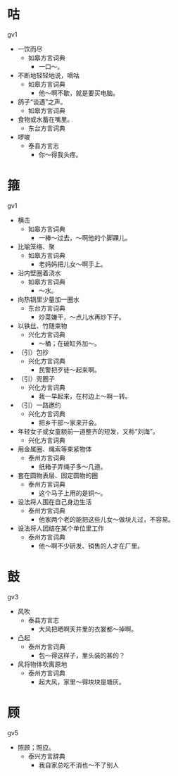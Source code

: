 # 咕
gv1
+ 一饮而尽
  * 如皋方言词典
    - 一口～。
+ 不断地轻轻地说，嘀咕
  * 如皋方言词典
    - 他～啊不歇，就是要买电脑。
+ 鸽子“谈遇”之声。
  * 如皋方言词典
+ 食物或水蓄在嘴里。
  * 东台方言词典
+ 啰唆
  * 泰县方言志
    - 你～得我头疼。

# 箍
gv1
+ 横击
  * 如皋方言词典
    - 一棒～过去，～啊他的个脚踝儿。
+ 比喻笼络、聚
  * 如皋方言词典
    - 老妈妈把儿女～啊手上。
+ 沿内壁圈着浇水
  * 如皋方言词典
    - ～水。
+ 向热锅里少量加一圈水
  * 东台方言词典
    - 炒菜嫌干，～点儿水再炒下子。
+ 以铁丝、竹随束物
  * 兴化方言词典
    - ～桶；在破缸外加～。
+ （引）包抄
  * 兴化方言词典
    - 民警把歹徒～起来啊。
+ （引）兜圈子
  * 兴化方言词典
    - 我一早起来，在村边上～啊一转。
+ （引）一路邀约
  * 兴化方言词典
    - 把乡干部～家来开会。
+ 年轻女子或女童额前一道整齐的短发，又称“刘海”。
  * 兴化方言词典
+ 用金属圈、绳索等束紧物体
  * 泰州方言词典
    - 纸箱子弄绳子多～几道。
+ 套在圆物表层、固定圆物的圈
  * 泰州方言词典
    - 这个马子上用的是铜～。
+ 设法将人围在自己身边生活
  * 泰州方言词典
    - 他家两个老的能把这些儿女～做块ㄦ过，不容易。
+ 设法将人团结在某个单位里工作
  * 泰州方言词典
    - 他～啊不少研发、销售的人才在厂里。

# 鼓
gv3
+ 风吹
  * 泰县方言志
    - 大风把晒啊天井里的衣裳都～掉啊。
+ 凸起
  * 泰州方言词典
    - 包～得这样子，里头装的甚的？
+ 风将物体吹离原地
  * 泰州方言词典
    - 起大风，家里～得块块是塘灰。

# 顾
gv5
+ 照顾；照应。
  * 泰兴方言辞典
    - 我自家总吃不消也～不了别人
